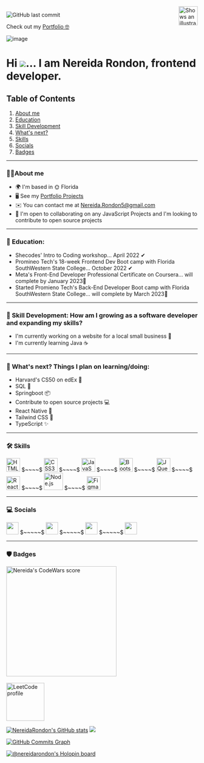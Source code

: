 <picture>
  <source media="(prefers-color-scheme: dark)" srcset="https://user-images.githubusercontent.com/25423296/163456776-7f95b81a-f1ed-45f7-b7ab-8fa810d529fa.png">
  <source media="(prefers-color-scheme: light)" srcset="https://user-images.githubusercontent.com/25423296/163456779-a8556205-d0a5-45e2-ac17-42d089e3c3f8.png">
  <img align='right' alt="Shows an illustrated sun in light mode and a moon with stars in dark mode." src="https://user-images.githubusercontent.com/25423296/163456779-a8556205-d0a5-45e2-ac17-42d089e3c3f8.png" width='50' height='50'>
</picture>


![GitHub last commit](https://img.shields.io/github/last-commit/nereidarondon/NereidaRondon?style=for-the-badge)

Check out my [Portfolio 🤓](http://NereidaRondon.com)

![image](https://user-images.githubusercontent.com/97356401/198838136-080bb193-be4d-4380-8e7a-ee02bdf2ba4a.png)


# Hi ![](https://user-images.githubusercontent.com/18350557/176309783-0785949b-9127-417c-8b55-ab5a4333674e.gif)... I am Nereida Rondon, frontend developer.



## Table of Contents  
1. [About me](https://github.com/NereidaRondon/NereidaRondon/blob/main/README.md#about-me)
2. [Education](https://github.com/NereidaRondon/NereidaRondon/blob/main/README.md#-education)  
3. [Skill Development](https://github.com/NereidaRondon/NereidaRondon/blob/main/README.md#-skill-development-how-am-i-growing-as-a-software-developer-and-expanding-my-skills)
4. [What's next?](https://github.com/NereidaRondon#-whats-next-things-i-plan-on-learningdoing)
5. [Skills](https://github.com/NereidaRondon#-skills)
6. [Socials](https://github.com/NereidaRondon/NereidaRondon/blob/main/README.md#-socials) 
7. [Badges](https://github.com/NereidaRondon/NereidaRondon/blob/main/README.md#-badges) 


------------------------------

### 👩🏻About me

* 🌍  I'm based in 🌞 Florida
* 🖥️  See my [Portfolio Projects](https://nereidarondon.com/projects.html)
* ✉️  You can contact me at [Nereida.Rondon5@gmail.com](mailto:Nereida.Rondon5@gmail.com)
* 🤝  I'm open to collaborating on any JavaScript Projects and I'm looking to contribute to open source projects

------------------------------------ 

### 🏁 Education:
- Shecodes' Intro to Coding workshop... April 2022 ✔
- Promineo Tech's 18-week Frontend Dev Boot camp with Florida SouthWestern State College... October 2022 ✔
- Meta's Front-End Developer Professional Certificate on Coursera... will complete by January 2023🚀
- Started Promieno Tech's Back-End Developer Boot camp with Florida SouthWestern State College... will complete by March 2023🚀

------------------------------

### 🌼 Skill Development: How am I growing as a software developer and expanding my skills?
- I'm currently working on a website for a local small business 🔨 
- I'm currently learning Java ☕
<!--   * Springboot 
  * SQL -->

------------------------------

### 🔮 What's next? Things I plan on learning/doing:
- Harvard's CS50 on edEx 🧠
- SQL 📃
- Springboot 📦
- Contribute to open source projects 💻
- React Native 📱
- Tailwind CSS 🍃
- TypeScript ✨


------------------------------------    

### 🛠 Skills
<p align="left">
<a href="https://developer.mozilla.org/en-US/docs/Glossary/HTML5" target="_blank" rel="noreferrer"><img src="https://raw.githubusercontent.com/danielcranney/readme-generator/main/public/icons/skills/html5-colored.svg" width="36" height="36" alt="HTML5" /></a>      
$~~~~$ 
<a href="https://www.w3.org/TR/CSS/#css" target="_blank" rel="noreferrer"><img src="https://raw.githubusercontent.com/danielcranney/readme-generator/main/public/icons/skills/css3-colored.svg" width="36" height="36" alt="CSS3" /></a> 
$~~~~$        
<a href="https://developer.mozilla.org/en-US/docs/Web/JavaScript" target="_blank" rel="noreferrer"><img src="https://raw.githubusercontent.com/danielcranney/readme-generator/main/public/icons/skills/javascript-colored.svg" width="36" height="36" alt="JavaScript" /></a>  
$~~~~$  
<a href="https://getbootstrap.com/" target="_blank" rel="noreferrer"><img src="https://raw.githubusercontent.com/danielcranney/readme-generator/main/public/icons/skills/bootstrap-colored.svg" width="36" height="36" alt="Bootstrap" /></a>   
$~~~~$           
<a href="https://jquery.com/" target="_blank" rel="noreferrer"><img src="https://raw.githubusercontent.com/danielcranney/readme-generator/main/public/icons/skills/jquery-colored.svg" width="36" height="36" alt="JQuery" /></a>        
$~~~~$ 
<a href="https://reactjs.org/" target="_blank" rel="noreferrer"><img src="https://raw.githubusercontent.com/danielcranney/readme-generator/main/public/icons/skills/react-colored.svg" width="36" height="36" alt="React" /></a>       
$~~~~$ 
<a href="https://nodejs.org/en/" target="_blank"><img src="https://nodejs.org/static/images/logo.svg" width="50" height="45" alt="Node.js"/></a> 
$~~~~$ 
<a href="https://www.figma.com/" target="_blank" rel="noreferrer"><img src="https://raw.githubusercontent.com/danielcranney/readme-generator/main/public/icons/skills/figma-colored.svg" width="36" height="36" alt="Figma" /></a>
</p>

<!-- &emsp;<a href="https://sass-lang.com/" target="_blank" rel="noreferrer"><img src="https://raw.githubusercontent.com/danielcranney/readme-generator/main/public/icons/skills/sass-colored.svg" width="36" height="36" alt="Sass" /></a> -->

------------------------------------ 

### 💻 Socials
<p align="left">
<a href="https://www.linkedin.com/in/NereidaRondon" target="_blank" rel="noreferrer"><img src="https://raw.githubusercontent.com/danielcranney/readme-generator/main/public/icons/socials/linkedin.svg" width="32" height="32" /></a>
$~~~~~$
<a href="https://www.github.com/NereidaRondon" target="_blank" rel="noreferrer"><img src="https://raw.githubusercontent.com/danielcranney/readme-generator/main/public/icons/socials/github.svg" width="32" height="32" /></a>
$~~~~~$
<a href="https://discord.com/users/NereidaRondon" target="_blank" rel="noreferrer"><img src="https://raw.githubusercontent.com/danielcranney/readme-generator/main/public/icons/socials/discord.svg" width="32" height="32" /></a>
$~~~~~$
<a href="https://www.codepen.io/NereidaRondon" target="_blank" rel="noreferrer"><img src="https://raw.githubusercontent.com/danielcranney/readme-generator/main/public/icons/socials/codepen.svg" width="32" height="32" /></a> 
</p>    

------------------------------------ 

### 🛡 Badges
<p align="left">
<img class="codewars" src="https://www.codewars.com/users/NereidaRondon/badges/large" alt="Nereida's CodeWars score" width="290">   
<br>
<br>
<a href="https://leetcode.com/NereidaRondon/"><img src="https://upload.wikimedia.org/wikipedia/commons/0/0a/LeetCode_Logo_black_with_text.svg" width='100' alt="LeetCode profile"></a>
</p>



<a href="http://www.github.com/NereidaRondon"><img src="https://github-readme-stats.vercel.app/api?username=NereidaRondon&show_icons=true&hide=&count_private=true&title_color=3382ed&text_color=ffffff&icon_color=ec4899&bg_color=0f172a&hide_border=true&show_icons=true" alt="NereidaRondon's GitHub stats" /></a>  <a href="http://www.github.com/NereidaRondon"><img src="https://github-readme-streak-stats.herokuapp.com/?user=NereidaRondon&stroke=ffffff&background=0f172a&ring=3382ed&fire=3382ed&currStreakNum=ffffff&currStreakLabel=3382ed&sideNums=ffffff&sideLabels=ffffff&dates=ffffff&hide_border=true" /></a>

<a href="http://www.github.com/NereidaRondon"><img src="https://activity-graph.herokuapp.com/graph?username=NereidaRondon&bg_color=0f172a&color=ffffff&line=ec4899&point=ffffff&area_color=0f172a&area=true&hide_border=true&custom_title=GitHub%20Commits%20Graph" alt="GitHub Commits Graph" /></a>


[![@nereidarondon's Holopin board](https://holopin.io/api/user/board?user=nereidarondon)](https://holopin.io/@nereidarondon)


